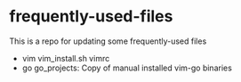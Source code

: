# frequently-used-files
This is a repo for updating some frequently-used files

- vim
    vim_install.sh
    vimrc
- go
    go_projects: Copy of manual installed vim-go binaries
